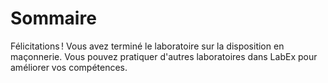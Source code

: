 # Sommaire

Félicitations ! Vous avez terminé le laboratoire sur la disposition en maçonnerie. Vous pouvez pratiquer d'autres laboratoires dans LabEx pour améliorer vos compétences.
